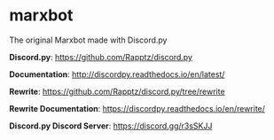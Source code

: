 # marxbot
The original Marxbot made with Discord.py

**Discord.py**: https://github.com/Rapptz/discord.py

**Documentation**: http://discordpy.readthedocs.io/en/latest/



**Rewrite**: https://github.com/Rapptz/discord.py/tree/rewrite

**Rewrite Documentation**: https://discordpy.readthedocs.io/en/rewrite/



**Discord.py Discord Server**: https://discord.gg/r3sSKJJ
